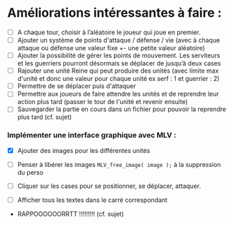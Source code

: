 # Améliorations intéressantes à faire :
- [ ] A chaque tour, choisir à l’aléatoire le joueur qui joue en premier.
- [ ] Ajouter un système de points d'attaque / défense / vie (avec à chaque attaque ou défense une valeur fixe +- une petite valeur aléatoire)
- [ ] Ajouter la possibilité de gérer les points de mouvement. Les serviteurs et les guerriers pourront désormais se déplacer de jusqu’à deux cases
- [ ] Rajouter une unité Reine qui peut produire des unités (avec limite max d'unité et donc une valeur pour chaque unité ex serf : 1 et guerrier : 2)
- [ ] Permettre de se déplacer puis d'attaquer
- [ ] Permettre aux joueurs de faire attendre les unités et de reprendre leur action plus tard (passer le tour de l'unité et revenir ensuite)
- [ ] Sauvegarder la partie en cours dans un fichier pour pouvoir la reprendre plus tard (cf. sujet)

### Implémenter une interface graphique avec MLV :
- [x] Ajouter des images pour les différentes unités
- [ ] Penser à libérer les images `MLV_free_image( image );` à la suppression du perso
- [ ] Cliquer sur les cases pour se positionner, se déplacer, attaquer.
- [ ] Afficher tous les textes dans le carré correspondant




- RAPPOOOOOORRTT !!!!!!!!! (cf. sujet)